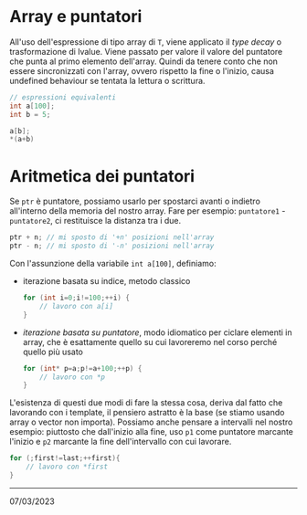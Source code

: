 ```toc
```

# Array e puntatori
All'uso dell'espressione di tipo array di `T`, viene applicato il *type decay* o trasformazione di lvalue. Viene passato per valore il valore del puntatore che punta al primo elemento dell'array. Quindi da tenere conto che non essere sincronizzati con l'array, ovvero rispetto la fine o l'inizio, causa undefined behaviour se tentata la lettura o scrittura.
```cpp
// espressioni equivalenti
int a[100];
int b = 5;

a[b];
*(a+b)
```
# Aritmetica dei puntatori
Se `ptr` è puntatore, possiamo usarlo per spostarci avanti o indietro all'interno della memoria del nostro array. Fare per esempio: `puntatore1` - `puntatore2`, ci restituisce la distanza tra i due.
```cpp
ptr + n; // mi sposto di '+n' posizioni nell'array
ptr - n; // mi sposto di '-n' posizioni nell'array
```
Con l'assunzione della variabile `int a[100]`, definiamo:
- iterazione basata su indice, metodo classico
  ```cpp
  for (int i=0;i!=100;++i) {
	  // lavoro con a[i]
  }
  ```
- *iterazione basata su puntatore*, modo idiomatico per ciclare elementi in array, che è esattamente quello su cui lavoreremo nel corso perché quello più usato
  ```cpp
  for (int* p=a;p!=a+100;++p) {
	  // lavoro con *p
  }
  ```

L'esistenza di questi due modi di fare la stessa cosa, deriva dal fatto che lavorando con i template, il pensiero astratto è la base (se stiamo usando array o vector non importa). Possiamo anche pensare a intervalli nel nostro esempio: piuttosto che dall'inizio alla fine, uso `p1` come puntatore marcante l'inizio e `p2` marcante la fine dell'intervallo con cui lavorare.
```cpp
for (;first!=last;++first){
	// lavoro con *first
}
```

---
07/03/2023